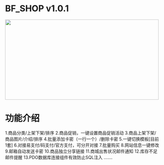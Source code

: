 # BF_SHOP v1.0.1

<img src="https://oss.osuu.net/uploads/2020/04/QQ截图20200508104942.png?x-oss-process=image/quality,q_50/resize,m_fill,w_500,h_262" alt="" width="500" height="262" class="alignleft size-medium wp-image-876" />

# 功能介绍
1.商品分类/上架下架/排序
2.商品促销，一键设置商品促销活动
3.商品上架下架/商品图片/介绍/排序
4.批量添加卡密（一行一个）/删除卡密
5.一键切换模板[目前1套]
6.对接易支付/码支付/官方支付，可分开对接
7.批量购买
8.网站信息一键修改
9.邮箱自动发送卡密
10.商品独立分享链接
11.商城出售状况邮件通知
12.库存不足邮件提醒
13.PDO数据库连接组件有效防止SQL注入
.......
